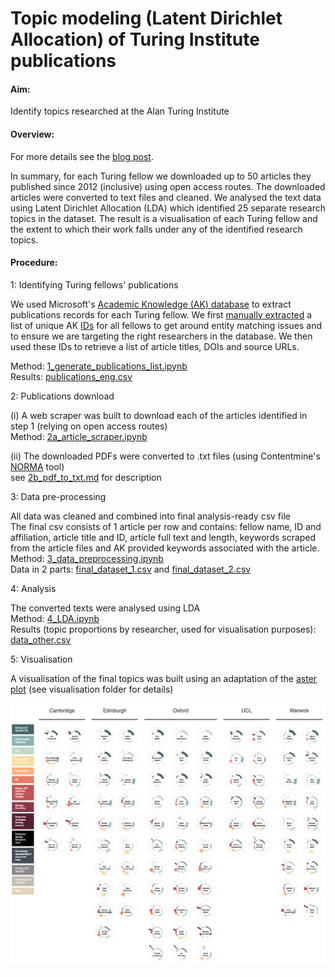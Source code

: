 # Topic modeling (Latent Dirichlet Allocation) of Turing Institute publications

#### Aim:

Identify topics researched at the Alan Turing Institute

#### Overview:

For more details see the [blog post](topic_model_blog.md).

In summary, for each Turing fellow we downloaded up to 50 articles they published since 2012 (inclusive) using open access routes. The downloaded articles were converted to text files and cleaned. We analysed the text data using Latent Dirichlet Allocation (LDA) which identified 25 separate research topics in the dataset. The result is a visualisation of each Turing fellow and the extent to which their work falls under any of the identified research topics.  

#### Procedure:  

1: Identifying Turing fellows' publications  

We used Microsoft's [Academic Knowledge (AK) database](https://docs.microsoft.com/en-us/azure/cognitive-services/academic-knowledge/home) to extract publications records for each Turing fellow. We first [manually extracted](0_generate_AK_IDs.ipynb) a list of unique AK [IDs](data_files/turing_AK_IDs.csv) for all fellows to get around entity matching issues and to ensure we are targeting the right researchers in the database. We then used these IDs to retrieve a list of article titles, DOIs and source URLs.  

Method: [1_generate_publications_list.ipynb](1_generate_publications_list.ipynb)  
Results: [publications_eng.csv](data_files/publications_eng.csv)

2: Publications download

(i) A web scraper was built to download each of the articles identified in step 1 (relying on open access routes)   
Method: [2a_article_scraper.ipynb](2a_article_scraper.ipynb)

(ii) The downloaded PDFs were converted to .txt files (using Contentmine's [NORMA](https://github.com/ContentMine/norma) tool)  
see [2b_pdf_to_txt.md](2b_pdf_to_txt.md) for description

3: Data pre-processing  

All data was cleaned and combined into final analysis-ready csv file   
The final csv consists of 1 article per row and contains: fellow name, ID and affiliation, article title and ID, article full text and length, keywords scraped from the article files and AK provided keywords associated with the article.   
Method: [3_data_preprocessing.ipynb](3_data_preprocessing.ipynb)   
Data in 2 parts: [final_dataset_1.csv](data_files/final_dataset_1.csv) and [final_dataset_2.csv](data_files/final_dataset_2.csv)

4: Analysis

The converted texts were analysed using LDA  
Method: [4_LDA.ipynb](4gi_LDA.ipynb)   
Results (topic proportions by researcher, used for visualisation purposes): [data_other.csv](visualisation/data_other.csv)   

5: Visualisation

A visualisation of the final topics was built using an adaptation of the [aster plot](http://bl.ocks.org/bbest/2de0e25d4840c68f2db1)  (see visualisation folder for details)

![](visualisation/turing_fellows_topics.png)
